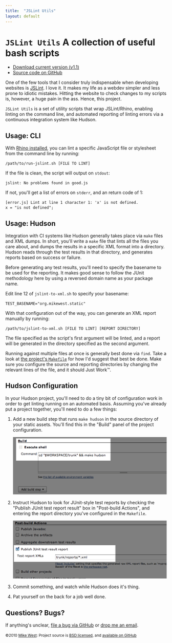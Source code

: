 ```yaml
---
title:  "JSLint Utils"
layout: default
---
```

`JSLint Utils` A collection of useful bash scripts
==================================================

<ul class="actions">
  <li><a href="http://github.com/mikewest/jslint-utils/tarball/v1.1" class="cta">Download current version (v1.1)</a></li> 
  <li><a href="http://github.com/mikewest/jslint-utils" class="cta">Source code on GitHub</a></li> 
</ul>

One of the few tools that I consider truly indispensable when developing
websites is [JSLint][].  I love it.  It makes my life as a webdev simpler
and less prone to idiotic mistakes.  Hitting the website to check changes
to my scripts is, however, a huge pain in the ass.  Hence, this project.

`JSLint Utils` is a set of utility scripts that wrap JSLint/Rhino, 
enabling linting on the command line, and automated reporting of
linting errors via a continuous integration system like Hudson.

Usage: CLI
----------

With [Rhino installed][rhino], you can lint a specific JavaScript file
or stylesheet from the command line by running:

    /path/to/run-jslint.sh [FILE TO LINT]

If the file is clean, the script will output on `stdout`:

    jslint: No problems found in good.js

If not, you'll get a list of errors on `stderr`, and an return code
of 1:

    [error.js] Lint at line 1 character 1: 'x' is not defined.
    x = "is not defined";

Usage: Hudson
-------------

Integration with CI systems like Hudson generally takes place via `make`
files and XML dumps.  In short, you'll write a `make` file that lints
all the files you care about, and dumps the results in a specific XML 
format into a directory.  Hudson reads through the test results in that
directory, and generates reports based on success or failure.

Before generating any test results, you'll need to specify the basename
to be used for the reporting.  It makes good sense to follow the JUnit 
methodology here by using a reversed domain name as your package name.

Edit line 12 of `jslint-to-xml.sh` to specify your basename:

    TEST_BASENAME="org.mikewest.static"

With that configuration out of the way, you can generate an XML report
manually by running:

    /path/to/jslint-to-xml.sh [FILE TO LINT] [REPORT DIRECTORY]

The file specified as the script's first argument will be linted, and a
report will be generated in the directory specified as the second argument.

Running against multiple files at once is generally best done via `find`.
Take a look at [the project's `Makefile`][make] for how I'd suggest that
best be done.  Make sure you configure the source and reporting directories
by changing the relevant lines of the file, and it should Just Work™.

Hudson Configuration
--------------------

In your Hudson project, you'll need to do a tiny bit of configuration work
in order to get linting running on an automated basis.  Assuming you've
already put a project together, you'll need to do a few things:

1.  Add a new build step that runs `make hudson` in the source directory
    of your static assets.  You'll find this in the "Build" panel of the
    project configuration.

    <img src="/jslint_utils/hudson-build.png" width="561" alt="Screenshot of the build panel in Hudson config" class="screenshot">

2.  Instruct Hudson to look for JUnit-style test reports by checking the
    "Publish JUnit test report result" box in "Post-build Actions", and 
    entering the report directory you've configured in the `Makefile`.

    <img src="/jslint_utils/hudson-xmlpath.png" width="561" alt="Screenshot of the post-build panel in Hudson config" class="screenshot">

3.  Commit something, and watch while Hudson does it's thing.

4.  Pat yourself on the back for a job well done.

Questions?  Bugs?
-----------------

If anything's unclear, [file a bug via GitHub][issues] or [drop me an email][email].

<small class="license">&copy;2010 <a href="http://mikewest.org/">Mike West</a>: Project source is <a href="http://github.com/mikewest/jslint-utils/blob/master/LICENSE.markdown" rel="license">BSD licensed</a>, and <a href="http://github.com/mikewest/jslint-utils">available on GitHub</a></small>

[JSLint]: http://jslint.com/
[make]:   http://github.com/mikewest/jslint-utils/blob/master/Makefile
[issues]: http://github.com/mikewest/jslint-utils/issues
[rhino]:  http://www.mozilla.org/rhino/download.html
[email]:  mailto:mike@mikewest.org

